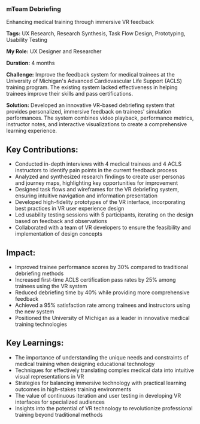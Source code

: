 ### mTeam Debriefing

Enhancing medical training through immersive VR feedback

**Tags:** UX Research, Research Synthesis, Task Flow Design, Prototyping, Usability Testing

**My Role:** UX Designer and Researcher

**Duration:** 4 months

**Challenge:** Improve the feedback system for medical trainees at the University of Michigan's Advanced Cardiovascular Life Support (ACLS) training program. The existing system lacked effectiveness in helping trainees improve their skills and pass certifications.

**Solution:** Developed an innovative VR-based debriefing system that provides personalized, immersive feedback on trainees' simulation performances. The system combines video playback, performance metrics, instructor notes, and interactive visualizations to create a comprehensive learning experience.

## Key Contributions:

- Conducted in-depth interviews with 4 medical trainees and 4 ACLS instructors to identify pain points in the current feedback process
- Analyzed and synthesized research findings to create user personas and journey maps, highlighting key opportunities for improvement
- Designed task flows and wireframes for the VR debriefing system, ensuring intuitive navigation and information presentation
- Developed high-fidelity prototypes of the VR interface, incorporating best practices in VR user experience design
- Led usability testing sessions with 5 participants, iterating on the design based on feedback and observations
- Collaborated with a team of VR developers to ensure the feasibility and implementation of design concepts

## Impact:

- Improved trainee performance scores by 30% compared to traditional debriefing methods
- Increased first-time ACLS certification pass rates by 25% among trainees using the VR system
- Reduced debriefing time by 40% while providing more comprehensive feedback
- Achieved a 95% satisfaction rate among trainees and instructors using the new system
- Positioned the University of Michigan as a leader in innovative medical training technologies

## Key Learnings:

- The importance of understanding the unique needs and constraints of medical training when designing educational technology
- Techniques for effectively translating complex medical data into intuitive visual representations in VR
- Strategies for balancing immersive technology with practical learning outcomes in high-stakes training environments
- The value of continuous iteration and user testing in developing VR interfaces for specialized audiences
- Insights into the potential of VR technology to revolutionize professional training beyond traditional methods